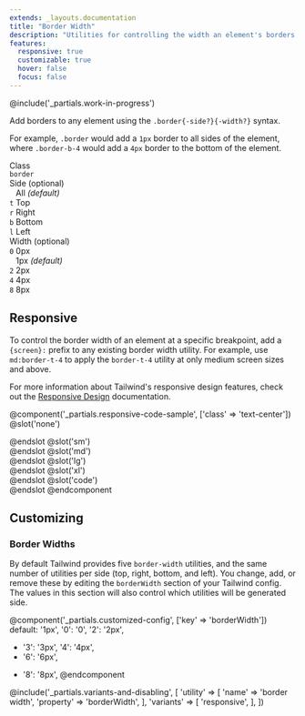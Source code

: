 ```yaml
---
extends: _layouts.documentation
title: "Border Width"
description: "Utilities for controlling the width an element's borders."
features:
  responsive: true
  customizable: true
  hover: false
  focus: false
---
```


@include('_partials.work-in-progress')

Add borders to any element using the `.border{-side?}{-width?}` syntax.

For example, `.border` would add a `1px` border to all sides of the element, where `.border-b-4` would add a `4px` border to the bottom of the element.

<div class="flex items-start mt-8 text-sm leading-none">
  <div class="pr-12">
    <div class="mb-3 text-gray-700 uppercase">Class</div>
    <div><code class="inline-block my-1 mr-1 px-2 py-1 font-mono border rounded">border</code></div>
  </div>
  <div class="pl-12 pr-12 border-l">
    <div class="mb-3 text-gray-700"><span class="uppercase">Side</span> <span class="text-gray-600 text-xs">(optional)</span></div>
    <div><code class="inline-block my-1 mr-1 px-2 py-1 font-mono border rounded bg-gray-200">&nbsp;</code> All <em class="text-xs text-gray-600">(default)</em></div>
    <div><code class="inline-block my-1 mr-1 px-2 py-1 font-mono border rounded">t</code> Top</div>
    <div><code class="inline-block my-1 mr-1 px-2 py-1 font-mono border rounded">r</code> Right</div>
    <div><code class="inline-block my-1 mr-1 px-2 py-1 font-mono border rounded">b</code> Bottom</div>
    <div><code class="inline-block my-1 mr-1 px-2 py-1 font-mono border rounded">l</code> Left</div>
  </div>
  <div class="pl-12 border-l">
    <div class="mb-3 text-gray-700"><span class="uppercase">Width</span> <span class="text-gray-600 text-xs">(optional)</span></div>
    <div><code class="inline-block my-1 mr-1 px-2 py-1 font-mono border rounded">0</code> 0px</div>
    <div><code class="inline-block my-1 mr-1 px-2 py-1 font-mono border rounded bg-gray-200">&nbsp;</code> 1px <em class="text-xs text-gray-600">(default)</em></div>
    <div><code class="inline-block my-1 mr-1 px-2 py-1 font-mono border rounded">2</code> 2px</div>
    <div><code class="inline-block my-1 mr-1 px-2 py-1 font-mono border rounded">4</code> 4px</div>
    <div><code class="inline-block my-1 mr-1 px-2 py-1 font-mono border rounded">8</code> 8px</div>
  </div>
</div>

## Responsive

To control the border width of an element at a specific breakpoint, add a `{screen}:` prefix to any existing border width utility. For example, use `md:border-t-4` to apply the `border-t-4` utility at only medium screen sizes and above.

For more information about Tailwind's responsive design features, check out the [Responsive Design](/docs/responsive-design) documentation.

@component('_partials.responsive-code-sample', ['class' => 'text-center'])
@slot('none')
<div class="w-12 h-12 mx-auto border-2 border-gray-600 bg-gray-200"></div>
@endslot
@slot('sm')
<div class="w-12 h-12 mx-auto border-2 border-t-8 border-gray-600 bg-gray-200"></div>
@endslot
@slot('md')
<div class="w-12 h-12 mx-auto border-2 border-t-8 border-r-8 border-gray-600 bg-gray-200"></div>
@endslot
@slot('lg')
<div class="w-12 h-12 mx-auto border-2 border-t-8 border-r-8 border-b-8 border-gray-600 bg-gray-200"></div>
@endslot
@slot('xl')
<div class="w-12 h-12 mx-auto border-8 border-gray-600 bg-gray-200"></div>
@endslot
@slot('code')
<div class="none:border-2 sm:border-t-8 md:border-r-8 lg:border-b-8 xl:border-8">
</div>
@endslot
@endcomponent

## Customizing

### Border Widths

By default Tailwind provides five `border-width` utilities, and the same number of utilities per side (top, right, bottom, and left). You change, add, or remove these by editing the `borderWidth` section of your Tailwind config. The values in this section will also control which utilities will be generated side.

@component('_partials.customized-config', ['key' => 'borderWidth'])
  default: '1px',
  '0': '0',
  '2': '2px',
+ '3': '3px',
  '4': '4px',
+ '6': '6px',
- '8': '8px',
@endcomponent

@include('_partials.variants-and-disabling', [
    'utility' => [
        'name' => 'border width',
        'property' => 'borderWidth',
    ],
    'variants' => [
        'responsive',
    ],
])
